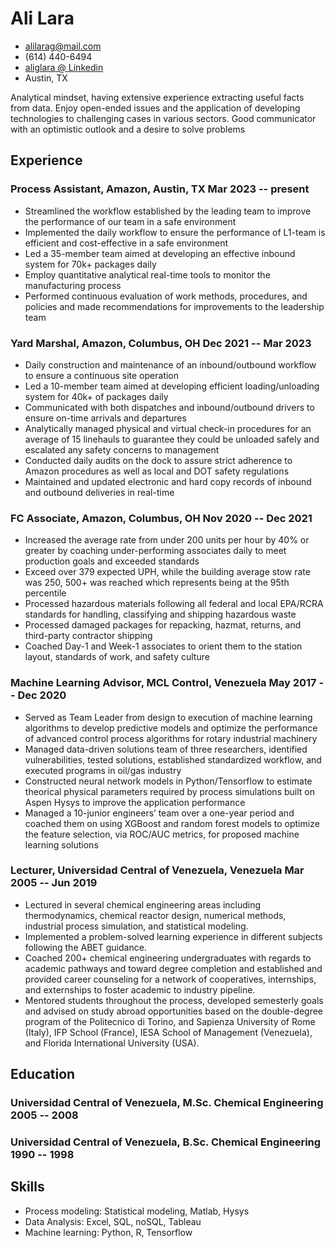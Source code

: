 <!-- The (first) h1 will be used as the <title> of the HTML page -->
# Ali Lara

<!-- The unordered list immediately after the h1 will be formatted on a single
line. It is intended to be used for contact details -->
- <alilarag@mail.com>
- (614) 440-6494
- [aliglara @ Linkedin](https://www.linkedin.com/in/aliglara)
- Austin, TX

<!-- The paragraph after the h1 and ul and before the first h2 is optional. It
is intended to be used for a short summary. -->
Analytical mindset, having extensive experience extracting useful facts from data. Enjoy open-ended issues and the application of developing technologies to challenging cases in various sectors. Good communicator with an optimistic outlook and a desire to solve problems

## Experience

<!-- You have to wrap the "left" and "right" half of these headings in spans by
hand -->
### <span>Process Assistant, Amazon, Austin, TX</span> <span>Mar 2023 -- present</span>

- Streamlined the workflow established by the leading team to improve the performance of our team in a safe environment
- Implemented the daily workflow to ensure the performance of L1-team is efficient and cost-effective in a safe environment
- Led a 35-member team aimed at developing an effective inbound system for 70k+ packages daily
- Employ quantitative analytical real-time tools to monitor the manufacturing process
- Performed continuous evaluation of work methods, procedures, and policies and made recommendations for improvements to the leadership team

### <span>Yard Marshal, Amazon, Columbus, OH</span> <span>Dec 2021 -- Mar 2023</span>

- Daily construction and maintenance of an inbound/outbound workflow to ensure a continuous site operation
- Led a 10-member team aimed at developing efficient loading/unloading system for 40k+ of packages daily
- Communicated with both dispatches and inbound/outbound drivers to ensure on-time arrivals and departures
- Analytically managed physical and virtual check-in procedures for an average of 15 linehauls to guarantee they could be unloaded safely and escalated any safety concerns to management
- Conducted daily audits on the dock to assure strict adherence to Amazon procedures as well as local and DOT safety regulations
- Maintained and updated electronic and hard copy records of inbound and outbound deliveries in real-time

### <span>FC Associate, Amazon, Columbus, OH</span> <span>Nov 2020 -- Dec 2021</span>

- Increased the average rate from under 200 units per hour by 40% or greater by coaching under-performing associates daily to meet production goals and exceeded standards
- Exceed over 379 expected UPH, while the building average stow rate was 250, 500+ was reached which represents being at the 95th percentile
- Processed hazardous materials following all federal and local EPA/RCRA standards for handling, classifying and shipping hazardous waste
- Processed damaged packages for repacking, hazmat, returns, and third-party contractor shipping
- Coached Day-1 and Week-1 associates to orient them to the station layout, standards of work, and safety culture

### <span>Machine Learning Advisor, MCL Control, Venezuela</span> <span>May 2017 -- Dec 2020</span>

<!-- Global movement of free coding clubs for young people. -->

- Served as Team Leader from design to execution of machine learning algorithms to develop predictive models and optimize the performance of advanced control process algorithms for rotary industrial machinery
- Managed data-driven solutions team of three researchers, identified vulnerabilities, tested solutions, established standardized workflow, and executed programs in oil/gas industry
- Constructed neural network models in Python/Tensorflow to estimate theorical physical parameters required by process simulations built on Aspen Hysys to improve the application performance
- Managed a 10-junior engineers’ team over a one-year period and coached them on using XGBoost and random forest models to optimize the feature selection, via ROC/AUC metrics, for proposed machine learning solutions

### <span>Lecturer, Universidad Central of Venezuela, Venezuela</span> <span>Mar 2005 -- Jun 2019</span>

- Lectured in several chemical engineering areas including thermodynamics, chemical reactor design, numerical methods, industrial process simulation, and statistical modeling.
- Implemented a problem-solved learning experience in different subjects following the ABET guidance.
- Coached 200+ chemical engineering undergraduates with regards to academic pathways and toward degree completion and established and provided career counseling for a network of cooperatives, internships, and externships to foster academic to industry pipeline.
- Mentored students throughout the process, developed semesterly goals and advised on study abroad opportunities based on the double-degree program of the Politecnico di Torino, and Sapienza University of Rome (Italy), IFP School (France), IESA School of Management (Venezuela), and Florida International University (USA).

<!-- ## Projects -->

## Education

### <span>Universidad Central of Venezuela, M.Sc. Chemical Engineering</span> <span>2005 -- 2008</span>

### <span>Universidad Central of Venezuela, B.Sc. Chemical Engineering</span> <span>1990 -- 1998</span>

<!-- - GPA 4.0
  - DB1101 - Basic SQL
  - CS2011 - Java Introduction -->

## Skills

- Process modeling: Statistical modeling, Matlab, Hysys
- Data Analysis: Excel, SQL, noSQL, Tableau
- Machine learning: Python, R, Tensorflow
